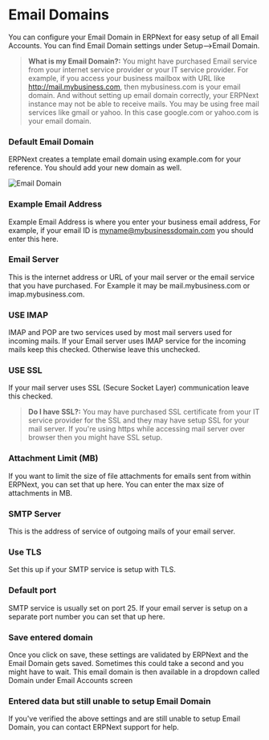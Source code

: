 <!-- add-breadcrumbs -->
# Email Domains

You can configure your Email Domain in ERPNext for easy setup of all Email Accounts. You can find Email Domain settings under Setup-->Email Domain.

> **What is my Email Domain?:** You might have purchased Email service from your internet service provider or your IT service provider. For example, if you access your business mailbox with URL like http://mail.mybusiness.com, then mybusiness.com is your email domain. And without setting up email domain correctly, your ERPNext instance may not be able to receive mails. You may be using free mail services like gmail or yahoo. In this case google.com or yahoo.com is your email domain.

### Default Email Domain

ERPNext creates a template email domain using example.com for your reference. You should add your new domain as well.

<img class="screenshot" alt="Email Domain" src="{{docs_base_url}}/assets/img/setup/email/email-domain.png">

### Example Email Address

Example Email Address is where you enter your business email address, For example, if your email ID is myname@mybusinessdomain.com you should enter this here.

### Email Server

This is the internet address or URL of your mail server or the email service that you have purchased. For Example it may be mail.mybusiness.com or imap.mybusiness.com. 

### USE IMAP

IMAP and POP are two services used by most mail servers used for incoming mails.
If your Email server uses IMAP service for the incoming mails keep this checked. Otherwise leave this unchecked.

### USE SSL

If your mail server uses SSL (Secure Socket Layer) communication leave this checked. 

> **Do I have SSL?:** You may have purchased SSL certificate from your IT service provider for the SSL and they may have setup SSL for your mail server. If you're using https while accessing mail server over browser then you might have SSL setup.

### Attachment Limit (MB)

If you want to limit the size of file attachments for emails sent from within ERPNext, you can set that up here. You can enter the max size of attachments in MB.

### SMTP Server

This is the address of service of outgoing mails of your email server.

### Use TLS

Set this up if your SMTP service is setup with TLS.

### Default port

SMTP service is usually set on port 25. If your email server is setup on a separate port number you can set that up here.

### Save entered domain

Once you click on save, these settings are validated by ERPNext and the Email Domain gets saved. Sometimes this could take a second and you might have to wait. This email domain is then available in a dropdown called Domain under Email Accounts screen

### Entered data but still unable to setup Email Domain

If you've verified the above settings and are still unable to setup Email Domain, you can contact ERPNext support for help.
